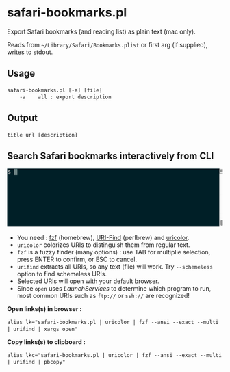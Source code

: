 safari-bookmarks.pl
===================

Export Safari bookmarks (and reading list) as plain text (mac only).

Reads from `~/Library/Safari/Bookmarks.plist` or first arg (if supplied), writes to stdout.


Usage
-----

```
safari-bookmarks.pl [-a] [file]
    -a    all : export description
```


Output
------

`title url [description]`


Search Safari bookmarks interactively from CLI
----------------------------------------------

![](tty.gif)

- You need : [fzf](https://github.com/junegunn/fzf) (homebrew), [URI-Find](https://github.com/schwern/URI-Find) (perlbrew) and [uricolor](https://github.com/kal247/App-uricolor).
- `uricolor` colorizes URIs to distinguish them from regular text.
- `fzf` is a fuzzy finder (many options) : use TAB for multiplie selection, press ENTER to confirm, or ESC to cancel.
- `urifind` extracts all URIs, so any text (file) will work. Try `--schemeless` option to find schemeless URIs.
- Selected URIs will open with your default browser.
- Since `open` uses _LaunchServices_ to determine which program to run, most common URIs such as `ftp://` or `ssh://`  are recognized! 

**Open links(s) in browser :**
```
alias lk="safari-bookmarks.pl | uricolor | fzf --ansi --exact --multi | urifind | xargs open"
```

**Copy links(s) to clipboard :**
```
alias lkc="safari-bookmarks.pl | uricolor | fzf --ansi --exact --multi | urifind | pbcopy"
```


